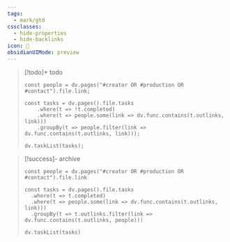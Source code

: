 ```yaml
---
tags:
  - mark/gtd
cssclasses:
  - hide-properties
  - hide-backlinks
icon: 👥
obsidianUIMode: preview
---
```


> [!todo]+ todo
> ```dataviewjs
> const people = dv.pages("#creator OR #production OR #contact").file.link;
> 
> const tasks = dv.pages().file.tasks
>     .where(t => !t.completed)
>     .where(t => people.some(link => dv.func.contains(t.outlinks, link)))
>     .groupBy(t => people.filter(link => dv.func.contains(t.outlinks, link)));
> 
> dv.taskList(tasks);
> ```

> [!success]- archive
> ```dataviewjs
> const people = dv.pages("#creator OR #production OR #contact").file.link
> 
> const tasks = dv.pages().file.tasks
> 	.where(t => t.completed)
> 	.where(t => people.some(link => dv.func.contains(t.outlinks, link)))
> 	.groupBy(t => t.outlinks.filter(link => dv.func.contains(t.outlinks, people)))
> 
> dv.taskList(tasks)
> ```
